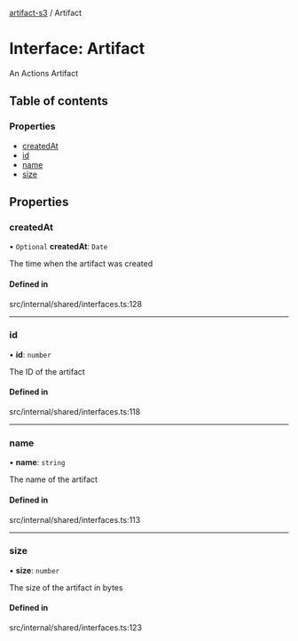 [artifact-s3](../README.md) / Artifact

# Interface: Artifact

An Actions Artifact

## Table of contents

### Properties

- [createdAt](Artifact.md#createdat)
- [id](Artifact.md#id)
- [name](Artifact.md#name)
- [size](Artifact.md#size)

## Properties

### createdAt

• `Optional` **createdAt**: `Date`

The time when the artifact was created

#### Defined in

src/internal/shared/interfaces.ts:128

___

### id

• **id**: `number`

The ID of the artifact

#### Defined in

src/internal/shared/interfaces.ts:118

___

### name

• **name**: `string`

The name of the artifact

#### Defined in

src/internal/shared/interfaces.ts:113

___

### size

• **size**: `number`

The size of the artifact in bytes

#### Defined in

src/internal/shared/interfaces.ts:123
